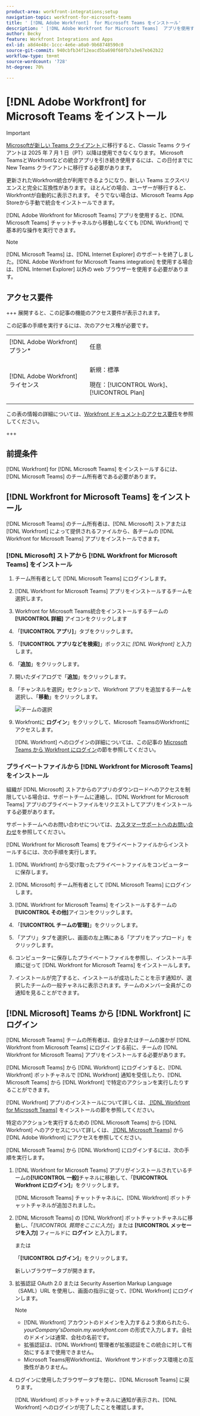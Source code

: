 ```yaml
---
product-area: workfront-integrations;setup
navigation-topic: workfront-for-microsoft-teams
title: ' [!DNL Adobe Workfront]  for Microsoft Teams をインストール'
description: ' [!DNL Adobe Workfront for Microsoft Teams]  アプリを使用すると、 [!DNL Microsoft Teams]  チャットチャネルから移動しなくても  [!DNL Workfront]  で基本的な操作を実行できます。'
author: Becky
feature: Workfront Integrations and Apps
exl-id: a8d4e48c-1ccc-4e6e-a0a0-9b68748590c0
source-git-commit: 940cbfb34f12eacd5ba698f60fb7a3e67eb62b22
workflow-type: tm+mt
source-wordcount: '728'
ht-degree: 70%

---
```


# [!DNL Adobe Workfront] for Microsoft Teams をインストール

<!-- Audited: 1/2024 -->

>[!IMPORTANT]
>
>[Microsoftが新しい Teams クライアント ](https://learn.microsoft.com/en-us/microsoftteams/teams-classic-client-end-of-availability) に移行すると、Classic Teams クライアントは 2025 年 7 月 1 日（PT）以降は使用できなくなります。 Microsoft TeamsとWorkfrontなどの統合アプリを引き続き使用するには、この日付までに New Teams クライアントに移行する必要があります。
>
>更新されたWorkfront統合が利用できるようになり、新しい Teams エクスペリエンスと完全に互換性があります。 ほとんどの場合、ユーザーが移行すると、Workfrontが自動的に表示されます。 そうでない場合は、Microsoft Teams App Storeから手動で統合をインストールできます。


[!DNL Adobe Workfront for Microsoft Teams] アプリを使用すると、[!DNL Microsoft Teams] チャットチャネルから移動しなくても [!DNL Workfront] で基本的な操作を実行できます。

>[!NOTE]
>
>[!DNL Microsoft Teams] は、[!DNL Internet Explorer] のサポートを終了しました。[!DNL Adobe Workfront for Microsoft Teams integration] を使用する場合は、[!DNL Internet Explorer] 以外の web ブラウザーを使用する必要があります。


## アクセス要件

+++ 展開すると、この記事の機能のアクセス要件が表示されます。

この記事の手順を実行するには、次のアクセス権が必要です。

<table style="table-layout:auto"> 
 <col> 
 <col> 
 <tbody> 
  <tr> 
   <td role="rowheader">[!DNL Adobe Workfront] プラン*</td> 
   <td> <p>任意</p> </td> 
  </tr> 
  <tr> 
   <td role="rowheader">[!DNL Adobe Workfront] ライセンス</td> 
   <td><p>新規：標準</p>
    <p>現在：[!UICONTROL Work]、[!UICONTROL Plan]</p> </td> 
  </tr> 
 </tbody> 
</table>

この表の情報の詳細については、[Workfront ドキュメントのアクセス要件](/help/quicksilver/administration-and-setup/add-users/access-levels-and-object-permissions/access-level-requirements-in-documentation.md)を参照してください。

+++

## 前提条件

[!DNL Workfront] for [!DNL Microsoft Teams] をインストールするには、[!DNL Microsoft Teams] のチーム所有者である必要があります。

## [!DNL Workfront for Microsoft Teams] をインストール

[!DNL Microsoft Teams] のチーム所有者は、[!DNL Microsoft] ストアまたは [!DNL Workfront] によって提供されるファイルから、各チームの [!DNL Workfront for Microsoft Teams] アプリをインストールできます。

### [!DNL Microsoft] ストアから [!DNL Workfront for Microsoft Teams] をインストール

1. チーム所有者として [!DNL Microsoft Teams] にログインします。
1. [!DNL Workfront for Microsoft Teams] アプリをインストールするチームを選択します。
1. Workfront for Microsoft Teams統合をインストールするチームの **[!UICONTROL 詳細]** アイコンをクリックします
1. 「**[!UICONTROL アプリ]**」タブをクリックします。
1. 「**[!UICONTROL アプリなどを検索]**」ボックスに *[!DNL Workfront]* と入力します。
1. 「**追加**」をクリックします。
1. 開いたダイアログで「**追加**」をクリックします。
1. 「チャンネルを選択」セクションで、Workfront アプリを追加するチームを選択し、「**移動**」をクリックします。

   ![ チームの選択 ](assets/select-a-team.png)
1. Workfrontに **ログイン**」をクリックして、Microsoft TeamsのWorkfrontにアクセスします。

   [!DNL Workfront] へのログインの詳細については、この記事の [Microsoft Teams から Workfront にログイン](#log-in-to-workfront-from-microsoft-teams)の節を参照してください。

### プライベートファイルから [!DNL Workfront for Microsoft Teams] をインストール

組織が [!DNL Microsoft] ストアからのアプリのダウンロードへのアクセスを制限している場合は、サポートチームに連絡し、[!DNL Workfront for Microsoft Teams] アプリのプライベートファイルをリクエストしてアプリをインストールする必要があります。

サポートチームへのお問い合わせについては、[カスタマーサポートへのお問い合わせ](../../workfront-basics/tips-tricks-and-troubleshooting/contact-customer-support.md)を参照してください。

[!DNL Workfront for Microsoft Teams] をプライベートファイルからインストールするには、次の手順を実行します。

1. [!DNL Workfront] から受け取ったプライベートファイルをコンピューターに保存します。
1. [!DNL Microsoft] チーム所有者として [!DNL Microsoft Teams] にログインします。
1. [!DNL Workfront for Microsoft Teams] をインストールするチームの&#x200B;**[!UICONTROL その他]**&#x200B;アイコンをクリックします。

1. 「**[!UICONTROL チームの管理]**」をクリックします。
1. 「アプリ」タブを選択し、画面の左上隅にある「アプリをアップロード」をクリックします。
1. コンピューターに保存したプライベートファイルを参照し、インストール手順に従って [!DNL Workfront for Microsoft Teams] をインストールします。
1. インストールが完了すると、インストールが成功したことを示す通知が、選択したチームの一般チャネルに表示されます。チームのメンバー全員がこの通知を見ることができます。

## [!DNL Microsoft] Teams から [!DNL Workfront] にログイン

[!DNL Microsoft Teams] チームの所有者は、自分またはチームの誰かが [!DNL Workfront from Microsoft Teams] にログインする前に、チームの [!DNL Workfront for Microsoft Teams] アプリをインストールする必要があります。

[!DNL Microsoft Teams] から [!DNL Workfront] にログインすると、[!DNL Workfront] ボットチャネルで [!DNL Workfront] 通知を受信したり、[!DNL Microsoft Teams] から [!DNL Workfront] で特定のアクションを実行したりすることができます。

[!DNL Workfront] アプリのインストールについて詳しくは、[ [!DNL Workfront for Microsoft Teams]](#install-workfront-for-microsoft-teams) をインストールの節を参照してください。

特定のアクションを実行するための [!DNL Microsoft Teams] から [!DNL Workfront] へのアクセスについて詳しくは、[ [!DNL Microsoft Teams]](../../workfront-integrations-and-apps/using-workfront-with-microsoft-teams/access-workfront-from-ms-teams.md) から  [!DNL Adobe Workfront]  にアクセスを参照してください。

[!DNL Microsoft Teams] から [!DNL Workfront] にログインするには、次の手順を実行します。

1. [!DNL Workfront for Microsoft Teams] アプリがインストールされているチームの&#x200B;**[!UICONTROL 一般]**&#x200B;チャネルに移動して、「**[!UICONTROL Workfront にログイン]**」をクリックします。

   [!DNL Microsoft Teams] チャットチャネルに、[!DNL Workfront] ボットチャットチャネルが追加されました。

1. [!DNL Microsoft Teams] の [!DNL Workfront] ボットチャットチャネルに移動し、「*[!UICONTROL 質問をここに入力]*」または **[!UICONTROL メッセージを入力]** フィールドに **ログイン** と入力します。

   または

   「**[!UICONTROL ログイン]**」をクリックします。

   新しいブラウザータブが開きます。

1. 拡張認証 OAuth 2.0 または Security Assertion Markup Language（SAML）URL を使用し、画面の指示に従って、[!DNL Workfront] にログインします。

   >[!NOTE]
   >
   >* [!DNL Workfront] アカウントのドメインを入力するよう求められたら、*yourCompany&#39;sDomain.my.workfront.com* の形式で入力します。会社のドメインは通常、会社の名前です。
   >* 拡張認証は、[!DNL Workfront] 管理者が拡張認証をこの統合に対して有効にするまで使用できません。
   >* Microsoft Teams用Workfrontは、Workfront サンドボックス環境との互換性がありません。


1. ログインに使用したブラウザータブを閉じ、[!DNL Microsoft Teams] に戻ります。

   [!DNL Workfront] ボットチャットチャネルに通知が表示され、[!DNL Workfront] へのログインが完了したことを確認します。
